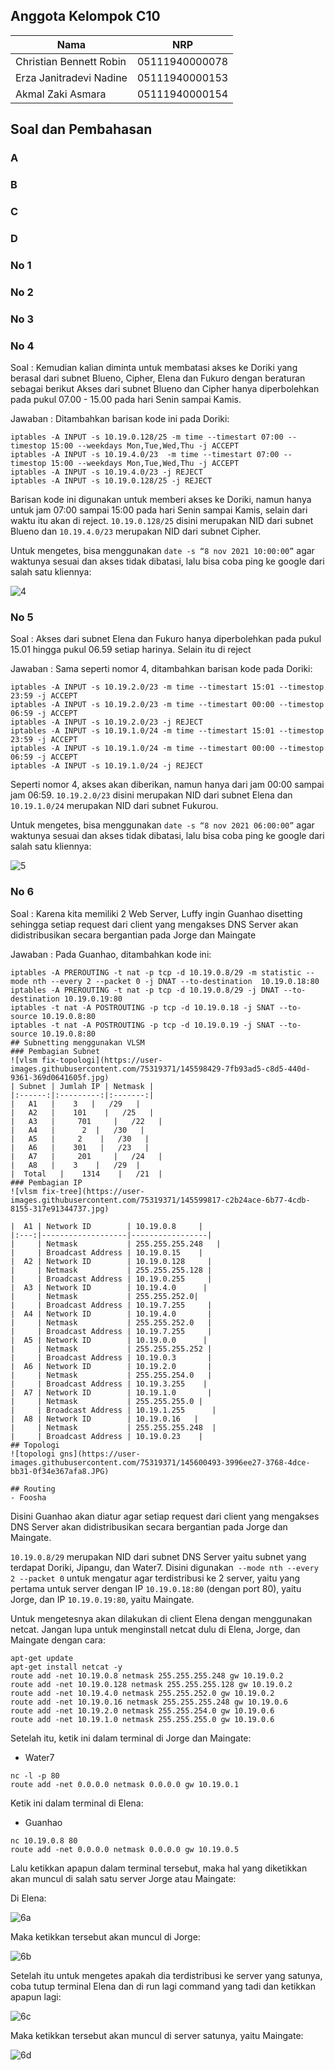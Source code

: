 ## Anggota Kelompok C10
| Nama | NRP |
| ------------- | ------------- |
| Christian Bennett Robin | 05111940000078  |
| Erza Janitradevi Nadine  | 05111940000153  |
| Akmal Zaki Asmara  | 05111940000154  |

## Soal dan Pembahasan
### A
### B
### C
### D
### No 1
### No 2
### No 3
### No 4
Soal : 
Kemudian kalian diminta untuk membatasi akses ke Doriki yang berasal dari subnet Blueno, Cipher, Elena dan Fukuro dengan beraturan sebagai berikut
Akses dari subnet Blueno dan Cipher hanya diperbolehkan pada pukul 07.00 - 15.00 pada hari Senin sampai Kamis.

Jawaban : 
Ditambahkan barisan kode ini pada Doriki:
```
iptables -A INPUT -s 10.19.0.128/25 -m time --timestart 07:00 --timestop 15:00 --weekdays Mon,Tue,Wed,Thu -j ACCEPT
iptables -A INPUT -s 10.19.4.0/23  -m time --timestart 07:00 --timestop 15:00 --weekdays Mon,Tue,Wed,Thu -j ACCEPT
iptables -A INPUT -s 10.19.4.0/23 -j REJECT
iptables -A INPUT -s 10.19.0.128/25 -j REJECT
```

Barisan kode ini digunakan untuk memberi akses ke Doriki, namun hanya untuk jam 07:00 sampai 15:00 pada hari Senin sampai Kamis, selain dari waktu itu akan di reject. `10.19.0.128/25` disini merupakan NID dari subnet Blueno dan `10.19.4.0/23` merupakan NID dari subnet Cipher.

Untuk mengetes, bisa menggunakan `date -s “8 nov 2021 10:00:00”` agar waktunya sesuai dan akses tidak dibatasi, lalu bisa coba ping ke google dari salah satu kliennya:

![4](images/4.png)

### No 5
Soal : 
Akses dari subnet Elena dan Fukuro hanya diperbolehkan pada pukul 15.01 hingga pukul 06.59 setiap harinya.
Selain itu di reject

Jawaban : 
Sama seperti nomor 4, ditambahkan barisan kode pada Doriki:

```
iptables -A INPUT -s 10.19.2.0/23 -m time --timestart 15:01 --timestop 23:59 -j ACCEPT 
iptables -A INPUT -s 10.19.2.0/23 -m time --timestart 00:00 --timestop 06:59 -j ACCEPT
iptables -A INPUT -s 10.19.2.0/23 -j REJECT
iptables -A INPUT -s 10.19.1.0/24 -m time --timestart 15:01 --timestop 23:59 -j ACCEPT
iptables -A INPUT -s 10.19.1.0/24 -m time --timestart 00:00 --timestop 06:59 -j ACCEPT
iptables -A INPUT -s 10.19.1.0/24 -j REJECT
```

Seperti nomor 4, akses akan diberikan, namun hanya dari jam 00:00 sampai jam 06:59. `10.19.2.0/23` disini merupakan NID dari subnet Elena dan `10.19.1.0/24` merupakan NID dari subnet Fukurou.

Untuk mengetes, bisa menggunakan `date -s “8 nov 2021 06:00:00”` agar waktunya sesuai dan akses tidak dibatasi, lalu bisa coba ping ke google dari salah satu kliennya:

![5](images/5.png)

### No 6
Soal : 
Karena kita memiliki 2 Web Server, Luffy ingin Guanhao disetting sehingga setiap request dari client yang mengakses DNS Server akan didistribusikan secara bergantian pada Jorge dan Maingate

Jawaban : 
Pada Guanhao, ditambahkan kode ini:

```
iptables -A PREROUTING -t nat -p tcp -d 10.19.0.8/29 -m statistic --mode nth --every 2 --packet 0 -j DNAT --to-destination  10.19.0.18:80
iptables -A PREROUTING -t nat -p tcp -d 10.19.0.8/29 -j DNAT --to-destination 10.19.0.19:80
iptables -t nat -A POSTROUTING -p tcp -d 10.19.0.18 -j SNAT --to-source 10.19.0.8:80
iptables -t nat -A POSTROUTING -p tcp -d 10.19.0.19 -j SNAT --to-source 10.19.0.8:80
## Subnetting menggunakan VLSM
### Pembagian Subnet
![vlsm fix-topologi](https://user-images.githubusercontent.com/75319371/145598429-7fb93ad5-c8d5-440d-9361-369d0641605f.jpg)
| Subnet | Jumlah IP | Netmask |	
|:------:|:---------:|:-------:|	
|   A1   |    3   |   /29   |	
|   A2   |    101    |   /25   |	
|   A3   |     701     |   /22   |	
|   A4   |      2  |   /30   |	
|   A5   |     2    |   /30   |	
|   A6   |    301   |   /23   |	
|   A7   |     201     |   /24   |	
|   A8   |    3    |   /29  |	
|  Total   |    1314    |   /21  |	
### Pembagian IP
![vlsm fix-tree](https://user-images.githubusercontent.com/75319371/145599817-c2b24ace-6b77-4cdb-8155-317e91344737.jpg)

|  A1 | Network ID        | 10.19.0.8     |	
|:---:|-------------------|-----------------|	
|     | Netmask           | 255.255.255.248   |	
|     | Broadcast Address | 10.19.0.15    |	
|  A2 | Network ID        | 10.19.0.128     |	
|     | Netmask           | 255.255.255.128 |	
|     | Broadcast Address | 10.19.0.255     |	
|  A3 | Network ID        | 10.19.4.0      |	
|     | Netmask           | 255.255.252.0|	
|     | Broadcast Address | 10.19.7.255     |	
|  A4 | Network ID        | 10.19.4.0       |	
|     | Netmask           | 255.255.252.0   |	
|     | Broadcast Address | 10.19.7.255     |	
|  A5 | Network ID        | 10.19.0.0      |	
|     | Netmask           | 255.255.255.252 |	
|     | Broadcast Address | 10.19.0.3       |	
|  A6 | Network ID        | 10.19.2.0       |	
|     | Netmask           | 255.255.254.0   |	
|     | Broadcast Address | 10.19.3.255    |	
|  A7 | Network ID        | 10.19.1.0       |	
|     | Netmask           | 255.255.255.0 |	
|     | Broadcast Address | 10.19.1.255      |	
|  A8 | Network ID        | 10.19.0.16   |	
|     | Netmask           | 255.255.255.248  |	
|     | Broadcast Address | 10.19.0.23    |
## Topologi
![topologi gns](https://user-images.githubusercontent.com/75319371/145600493-3996ee27-3768-4dce-bb31-0f34e367afa8.JPG)

## Routing
- Foosha
```

Disini Guanhao akan diatur agar setiap request dari client yang mengakses DNS Server akan didistribusikan secara bergantian pada Jorge dan Maingate.

`10.19.0.8/29` merupakan NID dari subnet DNS Server yaitu subnet yang terdapat Doriki, Jipangu, dan Water7. Disini digunakan` --mode nth --every 2 --packet 0` untuk mengatur agar terdistribusi ke 2 server, yaitu yang pertama untuk server dengan IP `10.19.0.18:80` (dengan port 80), yaitu Jorge, dan IP `10.19.0.19:80`, yaitu Maingate.

Untuk mengetesnya akan dilakukan di client Elena dengan menggunakan netcat. Jangan lupa untuk menginstall netcat dulu di Elena, Jorge, dan Maingate dengan cara:

```
apt-get update
apt-get install netcat -y
route add -net 10.19.0.8 netmask 255.255.255.248 gw 10.19.0.2
route add -net 10.19.0.128 netmask 255.255.255.128 gw 10.19.0.2
route add -net 10.19.4.0 netmask 255.255.252.0 gw 10.19.0.2
route add -net 10.19.0.16 netmask 255.255.255.248 gw 10.19.0.6
route add -net 10.19.2.0 netmask 255.255.254.0 gw 10.19.0.6
route add -net 10.19.1.0 netmask 255.255.255.0 gw 10.19.0.6
```

Setelah itu, ketik ini dalam terminal di Jorge dan Maingate:

- Water7
```
nc -l -p 80
route add -net 0.0.0.0 netmask 0.0.0.0 gw 10.19.0.1
```

Ketik ini dalam terminal di Elena:

- Guanhao
```
nc 10.19.0.8 80
route add -net 0.0.0.0 netmask 0.0.0.0 gw 10.19.0.5
```

Lalu ketikkan apapun dalam terminal tersebut, maka hal yang diketikkan akan muncul di salah satu server Jorge atau Maingate:

Di Elena:

![6a](images/6a.png)

Maka ketikkan tersebut akan muncul di Jorge:

![6b](images/6b.png)

Setelah itu untuk mengetes apakah dia terdistribusi ke server yang satunya, coba tutup terminal Elena dan di run lagi command yang tadi dan ketikkan apapun lagi:

![6c](images/6c.png)

Maka ketikkan tersebut akan muncul di server satunya, yaitu Maingate:

![6d](images/6d.png)
